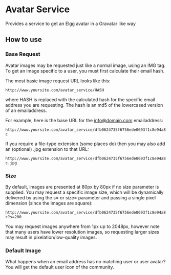 # Avatar Service

Provides a service to get an Elgg avatar in a Gravatar like way

## How to use

### Base Request

Avatar images may be requested just like a normal image, using an IMG tag. To get an image specific to a user, you must first calculate their email hash.

The most basic image request URL looks like this:

`http://www.yoursite.com/avatar_service/HASH`

where HASH is replaced with the calculated hash for the specific email address you are requesting. The hash is an md5 of the lowercased version of an emailaddress.

For example, here is the base URL for the info@domain.com emailaddress:

`http://www.yoursite.com/avatar_service/dfb0624735f6756ede0693f1c8e94a8c`

If you require a file-type extension (some places do) then you may also add an (optional) .jpg extension to that URL:

`http://www.yoursite.com/avatar_service/dfb0624735f6756ede0693f1c8e94a8c.jpg`

### Size

By default, images are presented at 80px by 80px if no size parameter is supplied. You may request a specific image size, which will be dynamically delivered by using the s= or size= parameter and passing a single pixel dimension (since the images are square):

`http://www.yoursite.com/avatar_service/dfb0624735f6756ede0693f1c8e94a8c?s=200`

You may request images anywhere from 1px up to 2048px, however note that many users have lower resolution images, so requesting larger sizes may result in pixelation/low-quality images.

### Default Image

What happens when an email address has no matching user or user avatar? You will get the default user icon of the community.